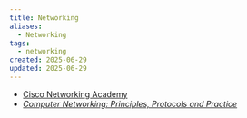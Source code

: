 ```yaml
---
title: Networking
aliases:
  - Networking
tags:
  - networking
created: 2025-06-29
updated: 2025-06-29
---
```


- [Cisco Networking Academy](https://www.netacad.com/)
- [*Computer Networking: Principles, Protocols and Practice*](https://open.umn.edu/opentextbooks/textbooks/352)
